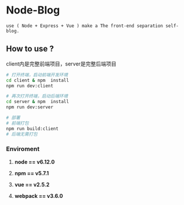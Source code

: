# Node-Blog

    use ( Node + Express + Vue ) make a The front-end separation self-blog.

## How to use ?

client内是完整前端项目，server是完整后端项目
```bash
# 打开终端，启动前端开发环境
cd client & npm  install
npm run dev:client

# 再次打开终端，启动后端环境
cd server & npm  install
npm run dev:server

# 部署
# 前端打包
npm run build:client
# 后端无需打包

```

### Enviroment

1. **node  ==  v6.12.0**

2. **npm   == v5.7.1**

3. **vue   == v2.5.2**

3. **webpack  ==  v3.6.0**

